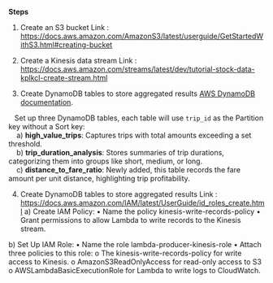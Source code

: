 **Steps**

1. Create an S3 bucket
Link : https://docs.aws.amazon.com/AmazonS3/latest/userguide/GetStartedWithS3.html#creating-bucket 

2. Create a Kinesis data stream
Link : https://docs.aws.amazon.com/streams/latest/dev/tutorial-stock-data-kplkcl-create-stream.html 

3. Create DynamoDB tables to store aggregated results
[AWS DynamoDB documentation](https://docs.aws.amazon.com/amazondynamodb/latest/developerguide/getting-started-step-1.html).

&nbsp;&nbsp;&nbsp;Set up three DynamoDB tables, each table will use `trip_id` as the Partition key without a Sort key:  
&nbsp;&nbsp;&nbsp;&nbsp;a) **high_value_trips**: Captures trips with total amounts exceeding a set threshold.  
&nbsp;&nbsp;&nbsp;&nbsp;b) **trip_duration_analysis**: Stores summaries of trip durations, categorizing them into groups like short, medium, or long.  
&nbsp;&nbsp;&nbsp;&nbsp;c) **distance_to_fare_ratio**: Newly added, this table records the fare amount per unit distance, highlighting trip profitability.

4. Create DynamoDB tables to store aggregated results
Link : https://docs.aws.amazon.com/IAM/latest/UserGuide/id_roles_create.html 
a)	Create IAM Policy:
•	Name the policy kinesis-write-records-policy
•	Grant permissions to allow Lambda to write records to the Kinesis stream.

b)	Set Up IAM Role:
•	Name the role lambda-producer-kinesis-role
•	Attach three policies to this role:
o	The kinesis-write-records-policy for write access to Kinesis.
o	AmazonS3ReadOnlyAccess for read-only access to S3
o	AWSLambdaBasicExecutionRole for Lambda to write logs to CloudWatch.
